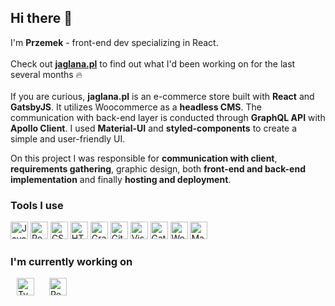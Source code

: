## Hi there 👋
I'm <b>Przemek</b> - front-end dev specializing in React.</br></br> Check out <a href="https://jaglana.pl" target="_blank"><b>jaglana.pl</b></a> to find out what I'd been working on for the last several months 🔥</br></br>
If you are curious, <b>jaglana.pl</b> is an e-commerce store built with <b>React</b> and <b>GatsbyJS</b>. It utilizes Woocommerce as a <b>headless CMS</b>. The communication with back-end layer is conducted through <b>GraphQL API</b> with <b>Apollo Client</b>. I used <b>Material-UI</b> and <b>styled-components</b> to create a simple and user-friendly UI.</br>

On this project I was responsible for <b>communication with client</b>, <b>requirements gathering</b>, graphic design, both <b>front-end and back-end implementation</b> and finally <b>hosting and deployment</b>.

### Tools I use
<a href="https://developer.mozilla.org/en-US/docs/Web/JavaScript" title="JavaScript"><img src="https://github.com/tomchen/stack-icons/blob/master/logos/javascript.svg" alt="JavaScript" width="28px" height="28px"></a>
<a href="https://reactjs.org/" title="React"><img src="https://github.com/tomchen/stack-icons/blob/master/logos/react.svg" alt="React" width="28px" height="28px"></a>
<a href="https://www.w3.org/TR/CSS/" title="CSS3"><img src="https://github.com/tomchen/stack-icons/blob/master/logos/css-3.svg" alt="CSS3" width="28px" height="28px"></a>
<a href="https://www.w3.org/TR/html5/" title="HTML5"><img src="https://github.com/tomchen/stack-icons/blob/master/logos/html-5.svg" alt="HTML5" width="28px" height="28px"></a>
<a href="https://graphql.org/" title="GraphQL"><img src="https://github.com/tomchen/stack-icons/blob/master/logos/graphql.svg" alt="GraphQL" width="28px" height="28px"></a>
<a href="https://git-scm.com/" title="Git"><img src="https://github.com/tomchen/stack-icons/blob/master/logos/git-icon.svg" alt="Git" width="28px" height="28px"></a>
<a href="https://code.visualstudio.com/" title="Visual Studio Code"><img src="https://github.com/tomchen/stack-icons/blob/master/logos/visual-studio-code.svg" alt="Visual Studio Code" width="28px" height="28px"></a>
<a href="https://www.gatsbyjs.org/" title="Gatsby"><img src="https://github.com/tomchen/stack-icons/blob/master/logos/gatsby.svg" alt="Gatsby" width="28px" height="28px"></a>
<a href="https://wordpress.org/" title="WordPress"><img src="https://github.com/tomchen/stack-icons/blob/master/logos/wordpress-icon.svg" alt="WordPress" width="28px" height="28px"></a>
<a href="https://material-ui.com/" title="Material UI"><img src="https://github.com/tomchen/stack-icons/blob/master/logos/material-ui.svg" alt="Material UI" width="28px" height="28px"></a>

### I'm currently working on
<a href="https://www.typescriptlang.org/" title="Typescript"  style="margin: 10px;"><img src="https://github.com/tomchen/stack-icons/blob/master/logos/typescript-icon.svg" alt="Typescript" width="28px" height="28px"></a>
<a href="https://redux.js.org/" title="Redux"  style="margin: 10px;"><img src="https://github.com/tomchen/stack-icons/blob/master/logos/redux.svg" alt="Redux" width="28px" height="28px"></a>

<!-- 
**pwielgosik/pwielgosik** is a ✨ _special_ ✨ repository because its `README.md` (this file) appears on your GitHub profile.

Here are some ideas to get you started:

- 🔭 I’m currently working on ...
- 🌱 I’m currently learning ...
- 👯 I’m looking to collaborate on ...
- 🤔 I’m looking for help with ...
- 💬 Ask me about ...
- 📫 How to reach me: ...
- 😄 Pronouns: ...
- ⚡ Fun fact: ...
-->
